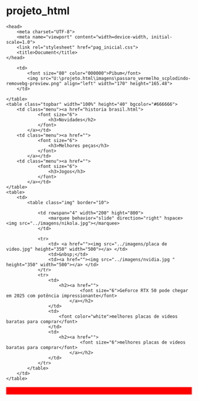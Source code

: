 # projeto_html
<!DOCTYPE html>
<html lang="en">

<head>
    <meta charset="UTF-8">
    <meta name="viewport" content="width=device-width, initial-scale=1.0">
    <title>Document</title>

    <head>
        <meta charset="UTF-8">
        <meta name="viewport" content="width=device-width, initial-scale=1.0">
        <link rel="stylesheet" href="pag_inicial.css">
        <title>Document</title>
    </head>

<body>
    <table class="topbar" width="100%" height="20" bgcolor="#FF0000">

        <td>
            <font size="80" color="000000">Pibum</font>
            <img src="U:\projeto.html\imagens\passaro_vermelho_scplodindo-removebg-preview.png" align="left" width="170" height="165.48">
        </td>

    </table>
    <table class="topbar" width="100%" height="40" bgcolor="#666666">
        <td class="menu"><a href="historia brasil.html">
                <font size="6">
                    <h3>Novidades</h2>
                </font>
            </a></td>
        <td class="menu"><a href="">
                <font size="6">
                    <h3>Melhores peças</h3>
                </font>
            </a></td>
        <td class="menu"><a href="">
                <font size="6">
                    <h3>Jogos</h3>
                </font>
            </a></td>
    </table>
    <table>
        <td>
            <table class="img" border="10">

                <td rowspan="4" width="200" hight="800">
                    <marquee behavior="slide" direction="right" hspace><img src="../imagens/nikola.jpg"></marquee>
                </td>

                <tr>
                    <td> <a href=""><img src="../imagens/placa de video.jpg" height="350" width="500"></a> </td>
                    <td>&nbsp;</td>
                    <td><a href=""><img src="../imagens/nvidia.jpg " height="350" width="500"></a> </td>
                </tr>
                <tr>
                    <td>
                        <h2><a href="">
                                <font size="6">GeForce RTX 50 pode chegar em 2025 com potência impressionante</font>
                            </a></h2>
                    </td>
                    <td>
                        <font color="white">melhores placas de videos baratas para comprar</font>
                    </td>
                    <td>
                        <h2><a href="">
                                <font size="6">melhores placas de videos baratas para comprar</font>
                            </a></h2>
                    </td>
                </tr>
            </table>
        </td>
    </table>
</body>

</html>
